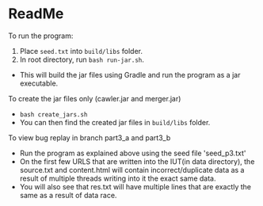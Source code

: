 # ReadMe
To run the program:
1. Place `seed.txt` into `build/libs` folder.
2. In root directory, run `bash run-jar.sh`.
* This will build the jar files using Gradle and run the program as a jar executable.

To create the jar files only (cawler.jar and merger.jar)
* `bash create_jars.sh`
* You can then find the created jar files in `build/libs` folder.

To view bug replay in branch part3_a and part3_b
* Run the program as explained above using the seed file 'seed_p3.txt'
* On the first few URLS that are written into the IUT(in data directory), the source.txt and content.html will contain incorrect/duplicate data as a result of multiple threads writing into it the exact same data.
* You will also see that res.txt will have multiple lines that are exactly the same as a result of data race.
